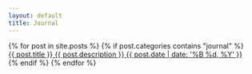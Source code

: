 ```yaml
---
layout: default
title: Journal
---
```


<section class="entries">
  {% for post in site.posts %}
    {% if post.categories contains "journal" %}
      <section class="entry" style="background-image: url('/assets/img/thumbnails/{{ post.thumbnail }}')">
        <a class="link" href="{{ post.url }}" >
          <span class="title">{{ post.title }}</span>
          <span class="description">{{ post.description }}</span>
          <span class="date">{{ post.date | date: '%B %d, %Y' }}</span>
        </a>
      </section>
    {% endif %}
  {% endfor %}
</section>
